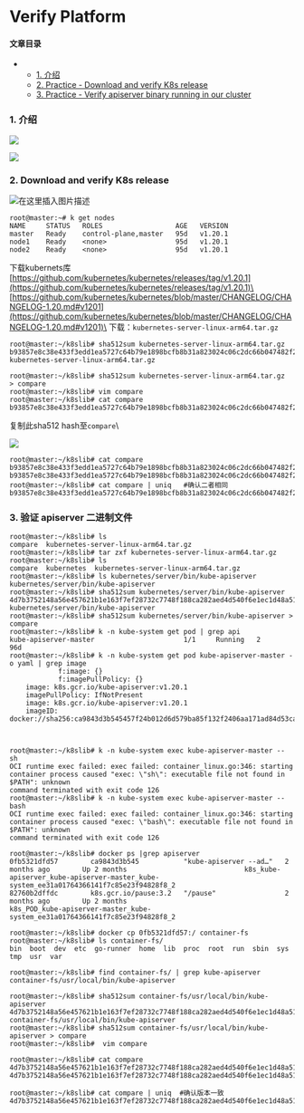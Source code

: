 # Verify Platform

#### 文章目录

*
  * [1. 介绍](broken-reference)
  * [2. Practice - Download and verify K8s release](broken-reference)
  * [3. Practice - Verify apiserver binary running in our cluster](broken-reference)

### 1. 介绍 <a href="#1__8" id="1__8"></a>

![](https://img-blog.csdnimg.cn/20210422163352933.png?shadow\_10,text\_aHR0cHM6Ly9ibG9nLmNzZG4ubmV0L3hpeGloYWhhbGVsZWhlaGU=,size\_16,color\_FFFFFF,t\_70)

![](https://img-blog.csdnimg.cn/20210422163449691.png?shadow\_10,text\_aHR0cHM6Ly9ibG9nLmNzZG4ubmV0L3hpeGloYWhhbGVsZWhlaGU=,size\_16,color\_FFFFFF,t\_70)

### 2. Download and verify K8s release <a href="#2_practice__download_and_verify_k8s_release_11" id="2_practice__download_and_verify_k8s_release_11"></a>

![在这里插入图片描述](https://img-blog.csdnimg.cn/20210422163505874.png?x-oss-process=image/watermark,type\_ZmFuZ3poZW5naGVpdGk,shadow\_10,text\_aHR0cHM6Ly9ibG9nLmNzZG4ubmV0L3hpeGloYWhhbGVsZWhlaGU=,size\_16,color\_FFFFFF,t\_70)

```
root@master:~# k get nodes
NAME     STATUS   ROLES                  AGE   VERSION
master   Ready    control-plane,master   95d   v1.20.1
node1    Ready    <none>                 95d   v1.20.1
node2    Ready    <none>                 95d   v1.20.1
```

下载kubernets库\
[https://github.com/kubernetes/kubernetes/releases/tag/v1.20.1](https://github.com/kubernetes/kubernetes/releases/tag/v1.20.1)\
[https://github.com/kubernetes/kubernetes/blob/master/CHANGELOG/CHANGELOG-1.20.md#v1201](https://github.com/kubernetes/kubernetes/blob/master/CHANGELOG/CHANGELOG-1.20.md#v1201)\
下载：`kubernetes-server-linux-arm64.tar.gz`

```
root@master:~/k8slib# sha512sum kubernetes-server-linux-arm64.tar.gz 
b93857e8c38e433f3edd1ea5727c64b79e1898bcfb8b31a823024c06c2dc66b047482f28d8e89db5c1aae99532a7820dc0212b2aa5a51de3b9c94aa88514b372  kubernetes-server-linux-arm64.tar.gz

root@master:~/k8slib# sha512sum kubernetes-server-linux-arm64.tar.gz  > compare
root@master:~/k8slib# vim compare
root@master:~/k8slib# cat compare
b93857e8c38e433f3edd1ea5727c64b79e1898bcfb8b31a823024c06c2dc66b047482f28d8e89db5c1aae99532a7820dc0212b2aa5a51de3b9c94aa88514b372
```

复制此sha512 hash至`compare`\


![](https://img-blog.csdnimg.cn/20210425153228226.png?shadow\_10,text\_aHR0cHM6Ly9ibG9nLmNzZG4ubmV0L3hpeGloYWhhbGVsZWhlaGU=,size\_16,color\_FFFFFF,t\_70)

```
root@master:~/k8slib# cat compare
b93857e8c38e433f3edd1ea5727c64b79e1898bcfb8b31a823024c06c2dc66b047482f28d8e89db5c1aae99532a7820dc0212b2aa5a51de3b9c94aa88514b372
b93857e8c38e433f3edd1ea5727c64b79e1898bcfb8b31a823024c06c2dc66b047482f28d8e89db5c1aae99532a7820dc0212b2aa5a51de3b9c94aa88514b372
root@master:~/k8slib# cat compare | uniq   #确认二者相同
b93857e8c38e433f3edd1ea5727c64b79e1898bcfb8b31a823024c06c2dc66b047482f28d8e89db5c1aae99532a7820dc0212b2aa5a51de3b9c94aa88514b372
```

### 3. 验证 apiserver 二进制文件 <a href="#3_practice__verify_apiserver_binary_running_in_our_cluster_46" id="3_practice__verify_apiserver_binary_running_in_our_cluster_46"></a>

```
root@master:~/k8slib# ls
compare  kubernetes-server-linux-arm64.tar.gz
root@master:~/k8slib# tar zxf kubernetes-server-linux-arm64.tar.gz 
root@master:~/k8slib# ls
compare  kubernetes  kubernetes-server-linux-arm64.tar.gz
root@master:~/k8slib# ls kubernetes/server/bin/kube-apiserver
kubernetes/server/bin/kube-apiserver
root@master:~/k8slib# sha512sum kubernetes/server/bin/kube-apiserver
4d7b3752148a56e457621b1e163f7ef28732c7748f188ca282aed4d540f6e1ec1d48a510ef6d31467d8756ba3f827e5637eb793b89e14eafd9127d6d5ab8424e  kubernetes/server/bin/kube-apiserver
root@master:~/k8slib# sha512sum kubernetes/server/bin/kube-apiserver > compare
root@master:~/k8slib# k -n kube-system get pod | grep api
kube-apiserver-master                      1/1     Running   2          96d
root@master:~/k8slib# k -n kube-system get pod kube-apiserver-master -o yaml | grep image
            f:image: {}
            f:imagePullPolicy: {}
    image: k8s.gcr.io/kube-apiserver:v1.20.1
    imagePullPolicy: IfNotPresent
    image: k8s.gcr.io/kube-apiserver:v1.20.1
    imageID: docker://sha256:ca9843d3b545457f24b012d6d579ba85f132f2406aa171ad84d53caa55e5de99



root@master:~/k8slib# k -n kube-system exec kube-apiserver-master -- sh
OCI runtime exec failed: exec failed: container_linux.go:346: starting container process caused "exec: \"sh\": executable file not found in $PATH": unknown
command terminated with exit code 126
root@master:~/k8slib# k -n kube-system exec kube-apiserver-master -- bash
OCI runtime exec failed: exec failed: container_linux.go:346: starting container process caused "exec: \"bash\": executable file not found in $PATH": unknown
command terminated with exit code 126

root@master:~/k8slib# docker ps |grep apiserver
0fb5321dfd57        ca9843d3b545           "kube-apiserver --ad…"   2 months ago        Up 2 months                             k8s_kube-apiserver_kube-apiserver-master_kube-system_ee31a01764366141f7c85e23f94828f8_2
82760b2dffdc        k8s.gcr.io/pause:3.2   "/pause"                 2 months ago        Up 2 months                             k8s_POD_kube-apiserver-master_kube-system_ee31a01764366141f7c85e23f94828f8_2

root@master:~/k8slib# docker cp 0fb5321dfd57:/ container-fs
root@master:~/k8slib# ls container-fs/
bin  boot  dev  etc  go-runner  home  lib  proc  root  run  sbin  sys  tmp  usr  var

root@master:~/k8slib# find container-fs/ | grep kube-apiserver
container-fs/usr/local/bin/kube-apiserver

root@master:~/k8slib# sha512sum container-fs/usr/local/bin/kube-apiserver
4d7b3752148a56e457621b1e163f7ef28732c7748f188ca282aed4d540f6e1ec1d48a510ef6d31467d8756ba3f827e5637eb793b89e14eafd9127d6d5ab8424e  container-fs/usr/local/bin/kube-apiserver
root@master:~/k8slib# sha512sum container-fs/usr/local/bin/kube-apiserver > compare
root@master:~/k8slib#  vim compare

root@master:~/k8slib# cat compare 
4d7b3752148a56e457621b1e163f7ef28732c7748f188ca282aed4d540f6e1ec1d48a510ef6d31467d8756ba3f827e5637eb793b89e14eafd9127d6d5ab8424e
4d7b3752148a56e457621b1e163f7ef28732c7748f188ca282aed4d540f6e1ec1d48a510ef6d31467d8756ba3f827e5637eb793b89e14eafd9127d6d5ab8424e

root@master:~/k8slib# cat compare | uniq  #确认版本一致
4d7b3752148a56e457621b1e163f7ef28732c7748f188ca282aed4d540f6e1ec1d48a510ef6d31467d8756ba3f827e5637eb793b89e14eafd9127d6d5ab8424e

```
